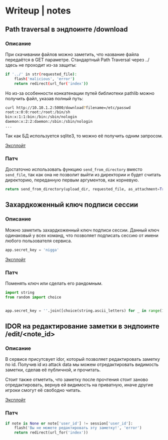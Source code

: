 # Writeup | notes

## Path traversal в эндпоинте /download

### Описание

При скачивании файлов можно заметить, что название файла передаётся в GET параметре. Стандартный Path Traversal через ../ здесь не проходит из-за защиты:
```bash
if '../' in str(requested_file):
    flash('malicious', 'error')
    return redirect(url_for('index'))
```
Но из-за особенности конкатенации путей библиотеки pathlib можно получить файл, указав полный путь:
```bash
curl http://10.10.1.2:5000/download?filename=/etc/passwd
root:x:0:0:root:/root:/bin/sh
bin:x:1:1:bin:/bin:/sbin/nologin
daemon:x:2:2:daemon:/sbin:/sbin/nologin
...
```

Так как БД используется sqlite3, то можно её получить одним запросом.

[Эксплойт](./sploits/sploit1.py)

### Патч

Достаточно использовать функцию `send_from_directory` вместо `send_file`, так как она не позволит выйти из директории и будет считать директорию, переданную первым аргументов, как корневую.
```python
return send_from_directory(upload_dir, requested_file, as_attachment=True)
```

## Захардкоженный ключ подписи сессии

### Описание

Можно заметить захардкоженный ключ подписи сессии. Данный ключ одинаковый у всех команд, что позволяет подписать сессию от имени любого пользователя сервиса.
```python
app.secret_key = 'nigga'
```

[Эксплойт](./sploits/sploit2.py)

### Патч

Поменять ключ или сделать его рандомным.
```python
import string
from random import choice


app.secret_key = ''.join([choice(string.ascii_letters) for _ in range(16)])
```

## IDOR на редактирование заметки в эндпоинте /edit/<note_id>

### Описание

В сервисе присутсвует idor, который позволяет редактировать заметку по id. Получив id из attack data мы можем отредактировать видимость заметки, сделав её публичной, и прочитать.

Стоит также отметить, что заметку после прочтения стоит заново отредактировать, вернув ей видимость на приватную, иначе другие игроки смогут её свободно читать.

[Эксплойт](./sploits/sploit3.py)

### Патч

```python
if note is None or note['user_id'] != session['user_id']:
    flash('Вы не можете редактировать эту заметку!', 'error')
    return redirect(url_for('index'))
```